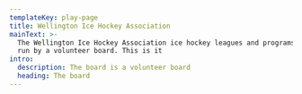 ```yaml
---
templateKey: play-page
title: Wellington Ice Hockey Association
mainText: >-
  The Wellington Ice Hockey Association ice hockey leagues and programs and is
  run by a volunteer board. This is it
intro:
  description: The board is a volunteer board
  heading: The board
---
```


